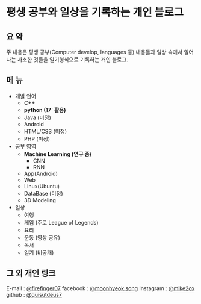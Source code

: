 # **평생 공부와 일상을 기록하는 개인 블로그**  

## 요 약
주 내용은 평생 공부(Computer develop, languages 등) 내용들과 일상 속에서 일어나는 사소한 것들을 일기형식으로 기록하는 개인 블로그.

## 메 뉴

 -  개발 언어
	 - C++
	 - **python (17` 활용)**
	 - Java (미정)
	 - Android
	 - HTML/CSS (미정)
	 - PHP (미정)
 - 공부 영역
	 - __Machine Learning (연구 중)__
		 - CNN
		 - RNN
	 - App(Android)
	 - Web
	 - Linux(Ubuntu)
	 - DataBase (미정)
	 - 3D Modeling
 -  일상
	 - 여행
	 - 게임 (주로 League of Legends)
	 - 요리 
	 - 운동 (영상 공유)
	 - 독서
	 - 일기 (비공개)

## 그 외 개인 링크
E-mail : [@firefinger07](firefinger07@gmail.com)
facebook : [@moonhyeok.song](https://www.facebook.com/moonhyouk.song)
Instagram : [@mike2ox](https://www.instagram.com/mike2ox/?hl=ko) 
github : [@quisutdeus7](https://github.com/quisutdeus7)